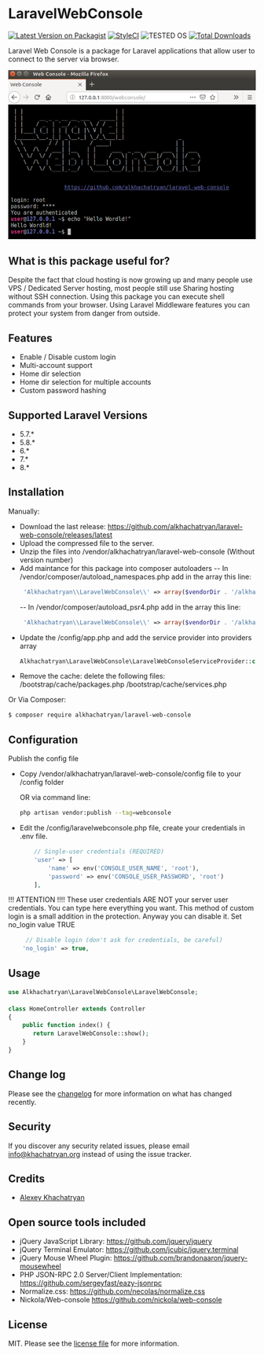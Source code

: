 # LaravelWebConsole

[![Latest Version on Packagist][ico-version]][link-packagist]
[![StyleCI][ico-styleci]][link-styleci]
![TESTED OS](https://img.shields.io/badge/Tested%20OS-Linux-brightgreen.svg)
[![Total Downloads][ico-downloads]][link-downloads]

Laravel Web Console is a package for Laravel applications that allow user to connect to the server via browser. 

![Screenshot](screenshot.png)

## What is this package useful for?

Despite the fact that cloud hosting is now growing up and many people use VPS / Dedicated Server hosting, most people still use Sharing hosting without SSH connection. Using this package you can execute shell commands from your browser. Using Laravel Middleware features you can protect your system from danger from outside.

## Features

* Enable / Disable custom login
* Multi-account support
* Home dir selection
* Home dir selection for multiple accounts
* Custom password hashing

## Supported Laravel Versions
* 5.7.*
* 5.8.*
* 6.*
* 7.*
* 8.*

## Installation

Manually:

- Download the last release: https://github.com/alkhachatryan/laravel-web-console/releases/latest
- Upload the compressed file to the server.
- Unzip the files into /vendor/alkhachatryan/laravel-web-console  (Without version number)
- Add maintance for this package into composer autoloaders
  -- In /vendor/composer/autoload_namespaces.php add in the array this line:
  ```php 
   'Alkhachatryan\\LaravelWebConsole\\' => array($vendorDir . '/alkhachatryan/laravel-web-console/src'),
  ```
  -- In /vendor/composer/autoload_psr4.php add in the array this line:
  ```php 
   'Alkhachatryan\\LaravelWebConsole\\' => array($vendorDir . '/alkhachatryan/laravel-web-console/src'),
  ```
- Update the /config/app.php and add the service provider into providers array
  ```php 
  Alkhachatryan\LaravelWebConsole\LaravelWebConsoleServiceProvider::class,
  ```
- Remove the cache: delete the following files:
  /bootstrap/cache/packages.php
  /bootstrap/cache/services.php

Or Via Composer:

``` bash
$ composer require alkhachatryan/laravel-web-console
```

## Configuration

Publish the config file

- Copy /vendor/alkhachatryan/laravel-web-console/config file to your /config folder

  OR via command line: 
  ```bash
  php artisan vendor:publish --tag=webconsole
  ```

- Edit the /config/laravelwebconsole.php file, create your credentials in .env file.

  ```php
      // Single-user credentials (REQUIRED)
      'user' => [
          'name' => env('CONSOLE_USER_NAME', 'root'),
          'password' => env('CONSOLE_USER_PASSWORD', 'root')
      ],
  ```

!!! ATTENTION !!!!
These user credentials ARE NOT your server user credentials.
You can type here everything you want.
This method of custom login is a small addition in the protection.
Anyway you can disable it. Set no_login value TRUE

```php
     // Disable login (don't ask for credentials, be careful)
    'no_login' => true,
```

## Usage
```php
use Alkhachatryan\LaravelWebConsole\LaravelWebConsole;

class HomeController extends Controller
{
    public function index() {
       return LaravelWebConsole::show();
    }
}
```

## Change log

Please see the [changelog](changelog.md) for more information on what has changed recently.


## Security

If you discover any security related issues, please email info@khachatryan.org instead of using the issue tracker.

## Credits

- [Alexey Khachatryan][link-author]

## Open source tools included

- jQuery JavaScript Library: https://github.com/jquery/jquery
- jQuery Terminal Emulator: https://github.com/jcubic/jquery.terminal
- jQuery Mouse Wheel Plugin: https://github.com/brandonaaron/jquery-mousewheel
- PHP JSON-RPC 2.0 Server/Client Implementation: https://github.com/sergeyfast/eazy-jsonrpc
- Normalize.css: https://github.com/necolas/normalize.css
- Nickola/Web-console https://github.com/nickola/web-console

## License

MIT. Please see the [license file](license) for more information.

[ico-version]: https://img.shields.io/packagist/v/alkhachatryan/laravel-web-console.svg?style=flat-square
[ico-styleci]: https://styleci.io/repos/161024221/shield
[link-packagist]: https://packagist.org/packages/alkhachatryan/laravel-web-console
[link-styleci]: https://github.styleci.io/repos/161024221
[link-author]: https://github.com/alkhachatryan
[link-contributors]: ../../contributors]
[ico-downloads]: https://img.shields.io/packagist/dt/alkhachatryan/laravel-web-console.svg?style=flat-square
[link-downloads]: https://packagist.org/packages/alkhachatryan/laravel-web-console
